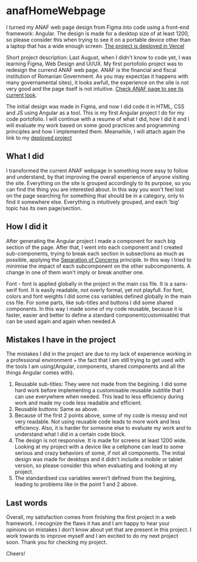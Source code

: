 # anafHomeWebpage
I turned my ANAF web page design from Figma into code using a front-end framework: Angular. The design is made for a desktop size of at least 1200, so please consider this when trying to see it on a portable device other than a laptop that has a wide enough screen.
[The project is deployed in Vercel](https://anaf-home-webpage.vercel.app/)

Short project description: Last August, when I didn't know to code yet, I was learning Figma, Web Design and UI/UX. My first portofolio project was to redesign the currend ANAF web page. ANAF is the financial and fiscal institution of Romanian Government. As you may expect(as it happens with many governamental sites), it looks awfull, the experience on the site is not very good and the page itself is not intuitive.
[Check ANAF page to see its current look](https://www.anaf.ro/anaf/internet/ANAF/acasa/!ut/p/a1/hc6xDoIwEAbgZ2Ho2jtRCHHDhUocxEXoYkpSCgZbUiq8vtU4OCjedn--y3_AoQSuxdQp4TqjRf_ceXxhKxazMAlzZAViEe32pyg7ImYbDyoP8Mek-O_-DHyRYPwGCxU5cNWb-vVulep6nSjgVjbSSkvv1setc8O4JUhwnmcqtGioNQS_-daMDsoPBsOtxGvUT4c0CB5h5prT/dl5/d5/L2dBISEvZ0FBIS9nQSEh/).

The initial design was made in Figma, and now I did code it in HTML, CSS and JS using Angular as a tool. This is my first Angular project I do for my code portofolio.
I will continue with a resume of what I did, how I did it and I will evaluate my work based on some good practices and programming principles and how I implemented them.
Meanwhile, I will attach again the link to my [deployed project](https://anaf-home-webpage.vercel.app/)

## What I did
I transformed the current ANAF webpage in something more easy to follow and understand, by that improving the overall experience of anyone visiting the site. Everything on the site is grouped accordingly to its purpose, so you can find the thing you are interested about. In this way you won't feel lost on the page searching for something that should be in a category, only to find it somewhere else. Everything is intuitively grouped, and each 'big' topic has its own page/section.


## How I did it
After generating the Angular project I made a component for each big section of the page. After that, I went into each component and I created sub-components, trying to break each section in subsections as much as possible, applying the [Separation of Concerns](https://help.sap.com/doc/abapdocu_752_index_htm/7.52/en-US/abenseperation_concerns_guidl.htm#:~:text=Separation%20of%20concerns%20is%20a,and%20arrangement%20in%20software%20layers.) principle. In this way I tried to minimise the impact of each subcomponent on the other subcomponents. A change in one of them won't imply or break another one.

Font - font is applied globally in the project in the main css file. It is a sans-serif font. It is easily readable, not overly formal, yet not playfull.
For font, colors and font weights I did some css variables defined globally in the main css file.
For some parts, like sub-titles and buttons I did some shared components. In this way I made some of my code reusable, because it is faster, easier and better to define a standard component(customisable) that can be used again and again when needed.A

## Mistakes I have in the project

The mistakes I did in the project are due to my lack of experience working in a professional environment + the fact that I am still trying to get used with the tools I am using(Angular, components, shared components and all the things Angular comes with).

1. Reusable sub-titles: They were not made from the begining. I did some hard work before implementing a customisable reusable subtitle that I can use everywhere when needed. This lead to less efficiency during work and made my code less readable and efficient.
2. Reusable buttons: Same as above.
3. Because of the first 2 points above, some of my code is messy and not very readable. Not using reusable code leads to more work and less efficiency. Also, it is harder for someone else to evaluate my work and to understand what I did in a certain code block.
4. The design is not responsive. It is made for screens at least 1200 wide. Looking at my project with a device like a cellphone can lead to some serious and crazy behaviors of some, if not all components. The initial design was made for desktops and it didn't include a mobile or tablet version, so please consider this when evaluating and looking at my project.
5. The standardised css variables weren't defined from the begining, leading to problems like in the point 1 and 2 above.

## Last words

Overall, my satisfaction comes from finishing the first project in a web framework. I recognize the flaws it has and I am happy to hear your opinions on mistakes I don't know about yet that are present in this project. I work towards to improve myself and I am excited to do my next project soon. Thank you for checking my project.

Cheers!
